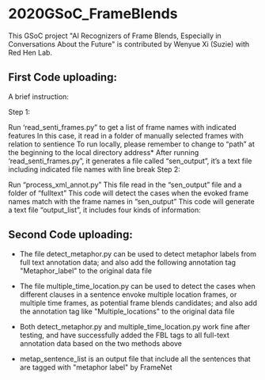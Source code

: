# 2020GSoC_FrameBlends
This GSoC project "AI Recognizers of Frame Blends, Especially in Conversations About the Future" is contributed by Wenyue Xi (Suzie) with Red Hen Lab. 

## First Code uploading: 
A brief instruction:

Step 1:

Run ‘read_senti_frames.py” to get a list of frame names with indicated features
In this case, it read in a folder of manually selected frames with relation to sentience
To run locally, please remember to change to “path” at the beginning to the local directory address*
After running ‘read_senti_frames.py”, it generates a file called “sen_output”, it’s a text file including indicated file names with line break
Step 2:

Run “process_xml_annot.py”
This file read in the “sen_output” file and a folder of “fulltext”
This code will detect the cases when the evoked frame names match with the frame names in “sen_output”
This code will generate a text file “output_list”, it includes four kinds of information:


## Second Code uploading: 
- The file detect_metaphor.py can be used to detect metaphor labels from full text annotation data; and also add the following annotation tag "<FBL><Source>Metaphor_label</Source></FBL>" to the original data file 
- The file multiple_time_location.py can be used to detect the cases when different clauses in a sentence envoke multiple location frames, or multiple time frames, as potential frame blends candidates; and also add the annotation tag like "<FBL><Source>Multiple_locations</Source></FBL>" to the original data file 
- Both detect_metaphor.py and multiple_time_location.py work fine after testing, and have successfully added the FBL tags to all full-text annotation data based on the two methods above 

- metap_sentence_list is an output file that include all the sentences that are tagged with "metaphor label" by FrameNet 
